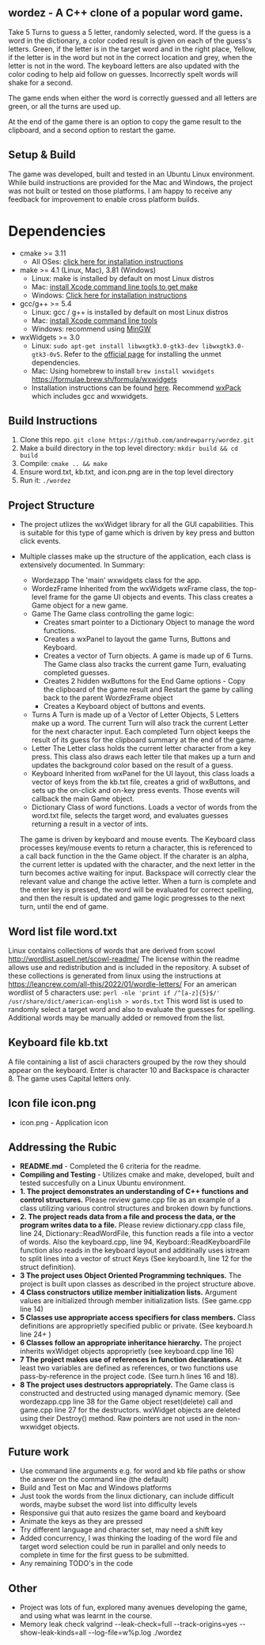 ## wordez - A C++ clone of a popular word game.
Take 5 Turns to guess a 5 letter, randomly selected, word. If the guess is a word in the dictionary, a color coded result is given on each of the guess's letters. Green, if the letter is in the target word and in the right place, Yellow, if the letter is in the word but not in the correct location and grey, when the letter is not in the word. The keyboard letters are also updated with the color coding to help aid follow on guesses. Incorrectly spelt words will shake for a second. 

The game ends when either the word is correctly guessed and all letters are green, or all the turns are used up. 

At the end of the game there is an option to copy the game result to the clipboard, and a second option to restart the game.

## Setup & Build
The game was developed, built and tested in an Ubuntu Linux environment. While build instructions are provided for the Mac and Windows, the project was not built or tested on those platforms. I am happy to receive any feedback for improvement to enable cross platform builds.
# Dependencies
* cmake >= 3.11
  * All OSes: [click here for installation instructions](https://cmake.org/install/)
* make >= 4.1 (Linux, Mac), 3.81 (Windows)
  * Linux: make is installed by default on most Linux distros
  * Mac: [install Xcode command line tools to get make](https://developer.apple.com/xcode/features/)
  * Windows: [Click here for installation instructions](http://gnuwin32.sourceforge.net/packages/make.htm)
* gcc/g++ >= 5.4
  * Linux: gcc / g++ is installed by default on most Linux distros
  * Mac: [install Xcode command line tools](https://developer.apple.com/xcode/features/)
  * Windows: recommend using [MinGW](https://sourceforge.net/projects/mingw/)
* wxWidgets >= 3.0
  * Linux: `sudo apt-get install libwxgtk3.0-gtk3-dev libwxgtk3.0-gtk3-0v5`. Refer to the [official page](https://wiki.codelite.org/pmwiki.php/Main/WxWidgets30Binaries#toc2) for installing the unmet dependencies.
  * Mac: Using homebrew to install `brew install wxwidgets` https://formulae.brew.sh/formula/wxwidgets
  * Installation instructions can be found [here](https://wiki.wxwidgets.org/Install). Recommend [wxPack](https://github.com/rjpcomputing/wxpack/wiki) which includes gcc and wxwidgets.

## Build Instructions
1. Clone this repo. `git clone https://github.com/andrewparry/wordez.git`
2. Make a build directory in the top level directory: `mkdir build && cd build`
3. Compile: `cmake .. && make`
4. Ensure word.txt, kb.txt, and icon.png are in the top level directory
5. Run it: `./wordez`

## Project Structure
* The project utlizes the wxWidget library for all the GUI capabilities. This is suitable for this type of game which is driven by key press and button click events.
* Multiple classes make up the structure of the application, each class is extensively documented. In Summary:
  * Wordezapp     The 'main' wxwidgets class for the app.
  * WordezFrame   Inherited from the wxWidgets wxFrame class, the top-level frame for the game UI objects and events. This class creates a Game object for a new game.
  * Game          The Game class controlling the game logic:
    * Creates smart pointer to a Dictionary Object to manage the word functions.
    * Creates a wxPanel to layout the game Turns, Buttons and Keyboard.
    * Creates a vector of Turn objects. A game is made up of 6 Turns. The Game class also tracks the current game Turn, evaluating completed guesses.
    * Creates 2 hidden wxButtons for the End Game options - Copy the clipboard of the game result and Restart the game by calling back to the parent WordezFrame object
    * Creates a Keyboard object of buttons and events. 
  * Turns         A Turn is made up of a Vector of Letter Objects, 5 Letters make up a word. The current Turn will also track the current Letter for the next character input. Each completed Turn object keeps the result of its guess for the clipboard summary at the end of the game.
  * Letter        The Letter class holds the current letter character from a key press. This class also draws each letter tile that makes up a turn and updates the background color based on the result of a guess.
  * Keyboard     Inherited from wxPanel for the UI layout, this class loads a vector of keys from the kb.txt file, creates a grid of wxButtons, and sets up the on-click and on-key press events. Those events will callback the main Game object. 
  * Dictionary    Class of word functions. Loads a vector of words from the word.txt file, selects the target word, and evaluates guesses returning a result in a vector of ints.

  The game is driven by keyboard and mouse events. The Keyboard class processes key/mouse events to return a character, this is referenced to a call back function in the the Game object. If the charater is an alpha, the current letter is updated with the character, and the next letter in the turn becomes active waiting for input. Backspace will correctly clear the relevant value and change the active letter. When a turn is complete and the enter key is pressed, the word will be evaluated for correct spelling, and then the result is updated and game logic progresses to the next turn, until the end of game.

## Word list file word.txt
Linux contains collections of words that are derived from scowl http://wordlist.aspell.net/scowl-readme/ The license within the readme allows use and redistribution and is included in the repository. A subset of these collections is generated from linux using the instructions at https://leancrew.com/all-this/2022/01/wordle-letters/
For an american wordlist of 5 characters use:
`perl -nle 'print if /^[a-z]{5}$/' /usr/share/dict/american-english > words.txt`
This word list is used to randomly select a target word and also to evaluate the guesses for spelling.
Additional words may be manually added or removed from the list.

## Keyboard file kb.txt
A file containing a list of ascii characters grouped by the row they should appear on the keyboard. Enter is character 10 and Backspace is character 8. The game uses Capital letters only.

## Icon file icon.png
- icon.png - Application icon

## Addressing the Rubic
  * **README.md** - Completed the 6 criteria for the readme.
  * **Compiling and Testing** - Utilizes cmake and make, developed, built and tested succesfully on a Linux Ubuntu environment.
  * **1. The project demonstrates an understanding of C++ functions and control structures.** Please review game.cpp file as an example of a class utilizing various control structures and broken down by functions.
  * **2. The project reads data from a file and process the data, or the program writes data to a file.** Please review dictionary.cpp class file, line 24, Dictionary::ReadWordFile, this function reads a file into a vector of words. Also the keyboard.cpp, line 94, Keyboard::ReadKeyboardFile function also reads in the keyboard layout and additinally uses istream to split lines into a vector of struct Keys (See keyboard.h, line 12 for the struct definition).
  * **3 The project uses Object Oriented Programming techniques.** The project is built upon classes as described in the project structure above.
  * **4 Class constructors utilize member initialization lists.** Argument values are initialized through member initialization lists. (See game.cpp line 14)
  * **5 Classes use appropriate access specifiers for class members.** Class definitions are approprietly specified public or private. (See keyboard.h line 24+ )
  * **6 Classes follow an appropriate inheritance hierarchy.** The project inherits wxWidget objects approprietly (see keyboard.cpp line 16)
  * **7 The project makes use of references in function declarations.** At least two variables are defined as references, or two functions use pass-by-reference in the project code. (See turn.h lines 16 and 18).
  * **8 The project uses destructors appropriately.** The Game class is constructed and destructed using managed dynamic memory. (See wordezapp.cpp line 38 for the Game object reset(delete) call and  game.cpp line 27 for the destructors. wxWidget objects are deleted using their Destroy() method. Raw pointers are not used in the non-wxwidget objects.

## Future work
- Use command line arguments e.g. for word and kb file paths or show the answer on the command line (the default)
- Build and Test on Mac and Windows platforms
- Just took the words from the linux dictionary, can include difficult words, maybe subset the word list into difficulty levels
- Responsive gui that auto resizes the game board and keyboard
- Animate the keys as they are pressed
- Try different language and character set, may need a shift key
- Added concurrency, I was thinking the loading of the word file and target word selection could be run in parallel and only needs to complete in time 
for the first guess to be submitted.
- Any remaining TODO's in the code

## Other  
- Project was lots of fun, explored many avenues developing the game, and using what was learnt in the course.
- Memory leak check 
valgrind --leak-check=full --track-origins=yes --show-leak-kinds=all --log-file=w%p.log ./wordez

